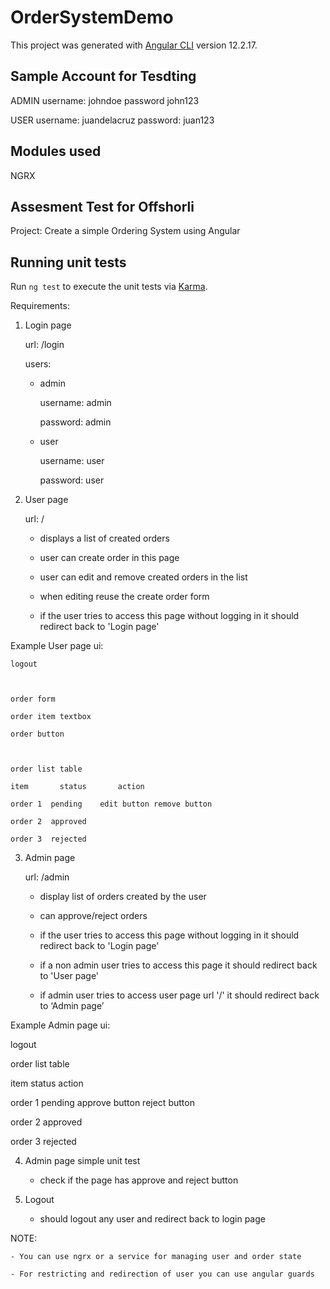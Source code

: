 # OrderSystemDemo

This project was generated with [Angular CLI](https://github.com/angular/angular-cli) version 12.2.17.


## Sample Account for Tesdting
ADMIN 
username: johndoe
password john123

USER
username: juandelacruz
password: juan123


## Modules used

NGRX

## Assesment Test for Offshorli
Project: Create a simple Ordering System using Angular

## Running unit tests

Run `ng test` to execute the unit tests via [Karma](https://karma-runner.github.io).

Requirements:

1. Login page

    url: /login

    users:

	- admin

	  username: admin

	  password: admin

	- user

	  username: user

	  password: user



2. User page

    url: /

    - displays a list of created orders

    - user can create order in this page

    - user can edit and remove created orders in the list

    - when editing reuse the create order form

    - if the user tries to access this page without logging in it should redirect back to 'Login page'



 Example User page ui:

    logout



    order form

    order item textbox

    order button



    order list table

    item       status       action

    order 1  pending    edit button remove button

    order 2  approved  

    order 3  rejected   



3. Admin page

   url: /admin

   - display list of orders created by the user

   - can approve/reject orders

   - if the user tries to access this page without logging in it should redirect back to 'Login page'

   - if a non admin user tries to access this page it should redirect back to 'User page'

   - if admin user tries to access user page url '/' it should redirect back to ‘Admin page’



 



Example Admin page ui:

 logout



 order list table

 item       status      action

 order 1  pending   approve button reject button

 order 2  approved 

 order 3  rejected  



4. Admin page simple unit test

   - check if the page has approve and reject button	



5. Logout

    - should logout any user and redirect back to login page  



NOTE:

    - You can use ngrx or a service for managing user and order state

    - For restricting and redirection of user you can use angular guards


